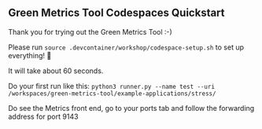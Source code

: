 ## Green Metrics Tool Codespaces Quickstart

Thank you for trying out the Green Metrics Tool :-)

Please run `source .devcontainer/workshop/codespace-setup.sh` to set up everything! 🚀

It will take about 60 seconds.

Do your first run like this: `python3 runner.py --name test --uri /workspaces/green-metrics-tool/example-applications/stress/`

Do see the Metrics front end, go to your ports tab and follow the forwarding address for port 9143
